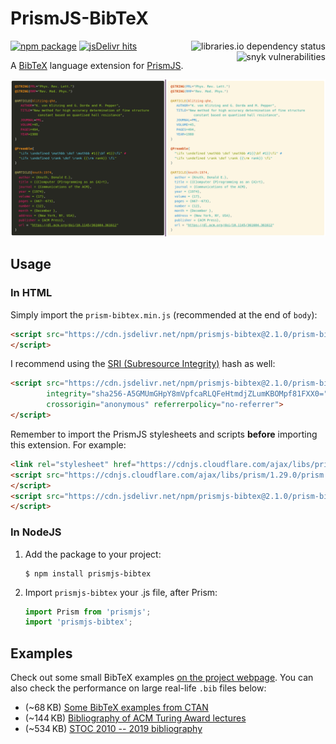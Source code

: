 PrismJS-BibTeX
========

[![npm package](https://img.shields.io/npm/v/prismjs-bibtex?logo=npm&style=for-the-badge)](https://www.npmjs.com/package/prismjs-bibtex)
[![jsDelivr hits](https://img.shields.io/jsdelivr/npm/hm/prismjs-bibtex?color=gold&logo=javascript&style=for-the-badge)](https://www.jsdelivr.com/package/npm/prismjs-bibtex)
<a href="https://libraries.io/npm/prismjs-bibtex"><img alt="libraries.io dependency status" align="right" src="https://img.shields.io/librariesio/release/npm/prismjs-bibtex?style=for-the-badge"></a> <a href="https://snyk.io/advisor/npm-package/prismjs-bibtex"><img alt="snyk vulnerabilities" align="right" src="https://img.shields.io/snyk/vulnerabilities/npm/prismjs-bibtex?style=for-the-badge"></a>

A [BibTeX] language extension for [PrismJS].

<p align="center">
  <img src="docs/screenshot.png" width="720"/>  
</p>

## Usage

### In HTML

Simply import the `prism-bibtex.min.js` (recommended at the end of `body`):

```html
<script src="https://cdn.jsdelivr.net/npm/prismjs-bibtex@2.1.0/prism-bibtex.min.js">
</script>
```

I recommend using the [SRI (Subresource Integrity)][SRI] hash as well:
```html
<script src="https://cdn.jsdelivr.net/npm/prismjs-bibtex@2.1.0/prism-bibtex.js"
        integrity="sha256-A5GMUmGHpY8mVpfcaRLQFeHtmdjZLumKBOMpf81FXX0="
        crossorigin="anonymous" referrerpolicy="no-referrer">
</script>
```

Remember to import the PrismJS stylesheets and scripts **before** importing this extension.
For example:

```html
<link rel="stylesheet" href="https://cdnjs.cloudflare.com/ajax/libs/prism/1.29.0/themes/prism-solarizedlight.min.css"/>
<script src="https://cdnjs.cloudflare.com/ajax/libs/prism/1.29.0/prism.min.js">
</script>
<script src="https://cdn.jsdelivr.net/npm/prismjs-bibtex@2.1.0/prism-bibtex.min.js">
</script>
```

### In NodeJS

1. Add the package to your project:

    ```console
    $ npm install prismjs-bibtex
    ```

2. Import `prismjs-bibtex` your .js file, after Prism:

    ```js
    import Prism from 'prismjs';
    import 'prismjs-bibtex';
    ```



## Examples

Check out some small BibTeX examples [on the project webpage](https://saswatpadhi.github.io/prismjs-bibtex/). You can also check the performance on large real-life `.bib` files below:
- (~68&thinsp;KB) [Some BibTeX examples from CTAN](https://saswatpadhi.github.io/prismjs-bibtex/biblatex-examples.html)
- (~144&thinsp;KB) [Bibliography of ACM Turing Award lectures](https://saswatpadhi.github.io/prismjs-bibtex/acm-turing-awards.html)
- (~534&thinsp;KB) [STOC 2010 -- 2019 bibliography](https://saswatpadhi.github.io/prismjs-bibtex/stoc_2010-2019.html)





[BibTeX]:   http://www.bibtex.org/
[prismjs]:  https://prismjs.com/
[SRI]:      https://developer.mozilla.org/en-US/docs/Web/Security/Subresource_Integrity
